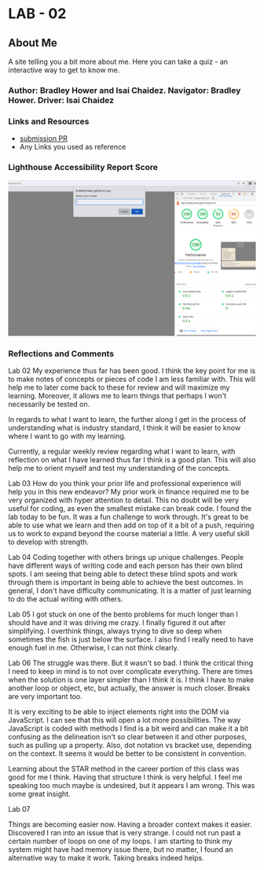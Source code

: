 # LAB - 02

## About Me

A site telling you a bit more about me. Here you can take a quiz - an interactive way to get to know me.

### Author: Bradley Hower and Isai Chaidez. Navigator: Bradley Hower. Driver: Isai Chaidez

### Links and Resources

* [submission PR](http://xyz.com)
* Any Links you used as reference

### Lighthouse Accessibility Report Score

![Lighthouse Analysis Score](img/LighthouseScore_2023-08-11_11-08-12.png)

### Reflections and Comments

Lab 02
My experience thus far has been good. I think the key point for me is to make notes of concepts or pieces of code I am less familiar with. This will help me to later come back to these for review and will maximize my learning. Moreover, it allows me to learn things that perhaps I won't necessarily be tested on.

In regards to what I want to learn, the further along I get in the process of understanding what is industry standard, I think it will be easier to know where I want to go with my learning.

Currently, a regular weekly review regarding what I want to learn, with reflection on what I have learned thus far I think is a good plan. This will also help me to orient myself and test my understanding of the concepts.

Lab 03
How do you think your prior life and professional experience will help you in this new endeavor?
My prior work in finance required me to be very organized with hyper attention to detail. This no doubt will be very useful for coding, as even the smallest mistake can break code. I found the lab today to be fun. It was a fun challenge to work through. It's great to be able to use what we learn and then add on top of it a bit of a push, requiring us to work to expand beyond the course material a little. A very useful skill to develop with strength.

Lab 04
Coding together with others brings up unique challenges. People have different ways of writing code and each person has their own blind spots. I am seeing that being able to detect these blind spots and work through them is important in being able to achieve the best outcomes. In general, I don't have difficulty communicating. It is a matter of just learning to do the actual writing with others.

Lab 05 
I got stuck on one of the bento problems for much longer than I should have and it was driving me crazy. I finally figured it out after simplifying. I overthink things, always trying to dive so deep when sometimes the fish is just below the surface. I also find I really need to have enough fuel in me. Otherwise, I can not think clearly.

Lab 06
The struggle was there. But it wasn't so bad. I think the critical thing I need to keep in mind is to not over complicate everything. There are times when the solution is one layer simpler than I think it is. I think I have to make another loop or object, etc, but actually, the answer is much closer. Breaks are very important too.

It is very exciting to be able to inject elements right into the DOM via JavaScript. I can see that this will open a lot more possibilities. The way JavaScript is coded with methods I find is a bit weird and can make it a bit confusing as the delineation isn't so clear between it and other purposes, such as pulling up a property. Also, dot notation vs bracket use, depending on the context. It seems it would be better to be consistent in convention.

Learning about the STAR method in the career portion of this class was good for me I think. Having that structure I think is very helpful. I feel me speaking too much maybe is undesired, but it appears I am wrong. This was some great insight.

Lab 07

Things are becoming easier now. Having a broader context makes it easier. Discovered I ran into an issue that is very strange. I could not run past a certain number of loops on one of my loops. I am starting to think my system might have had memory issue there, but no matter, I found an alternative way to make it work. Taking breaks indeed helps.
